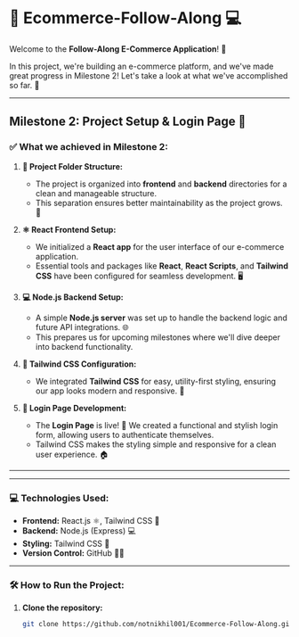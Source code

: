 # 🛒 **Ecommerce-Follow-Along** 💻

Welcome to the **Follow-Along E-Commerce Application**! 🎉

In this project, we're building an e-commerce platform, and we've made great progress in Milestone 2! Let's take a look at what we've accomplished so far. 🚀

---

## Milestone 2: **Project Setup & Login Page** 🎯

### ✅ **What we achieved in Milestone 2:**

1. **📂 Project Folder Structure:**
   - The project is organized into **frontend** and **backend** directories for a clean and manageable structure.
   - This separation ensures better maintainability as the project grows. 🚀

2. **⚛️ React Frontend Setup:**
   - We initialized a **React app** for the user interface of our e-commerce application.
   - Essential tools and packages like **React**, **React Scripts**, and **Tailwind CSS** have been configured for seamless development. 🖥️

3. **💻 Node.js Backend Setup:**
   - A simple **Node.js server** was set up to handle the backend logic and future API integrations. 🌐
   - This prepares us for upcoming milestones where we'll dive deeper into backend functionality.

4. **🎨 Tailwind CSS Configuration:**
   - We integrated **Tailwind CSS** for easy, utility-first styling, ensuring our app looks modern and responsive. 💅

5. **🔐 Login Page Development:**
   - The **Login Page** is live! 🎉 We created a functional and stylish login form, allowing users to authenticate themselves.
   - Tailwind CSS makes the styling simple and responsive for a clean user experience. 🏠

---



---

### 💻 **Technologies Used:**

- **Frontend:** React.js ⚛️, Tailwind CSS 🎨
- **Backend:** Node.js (Express) 💻
- **Styling:** Tailwind CSS 💅
- **Version Control:** GitHub 🧑‍💻

---

### 🛠️ **How to Run the Project:**

1. **Clone the repository:**
   ```bash
   git clone https://github.com/notnikhil001/Ecommerce-Follow-Along.git

